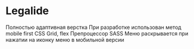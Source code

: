 # Legalide
Полностью адаптивная верстка
При разработке использован метод mobile first
CSS Grid, flex
Препроцессор SASS
Меню раскрывается при нажатии на иконку меню в мобильной версии
